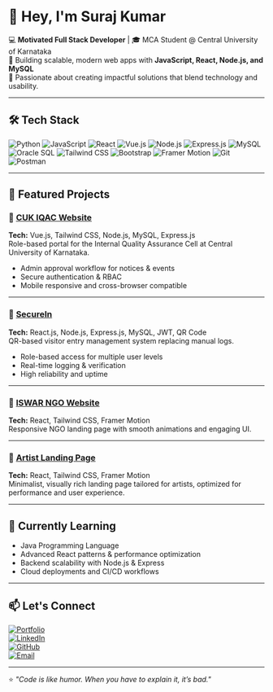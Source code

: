 # 👋 Hey, I'm Suraj Kumar  

💻 **Motivated Full Stack Developer** | 🎓 MCA Student @ Central University of Karnataka  
🚀 Building scalable, modern web apps with **JavaScript, React, Node.js, and MySQL**  
🎯 Passionate about creating impactful solutions that blend technology and usability.  

---

## 🛠 Tech Stack

![Python](https://img.shields.io/badge/-Python-3776AB?style=flat-square&logo=python&logoColor=fff)
![JavaScript](https://img.shields.io/badge/-JavaScript-F7DF1E?style=flat-square&logo=javascript&logoColor=000)
![React](https://img.shields.io/badge/-React-61DAFB?style=flat-square&logo=react&logoColor=000)
![Vue.js](https://img.shields.io/badge/-Vue.js-4FC08D?style=flat-square&logo=vue.js&logoColor=fff)
![Node.js](https://img.shields.io/badge/-Node.js-339933?style=flat-square&logo=node.js&logoColor=fff)
![Express.js](https://img.shields.io/badge/-Express.js-000000?style=flat-square&logo=express&logoColor=fff)
![MySQL](https://img.shields.io/badge/-MySQL-4479A1?style=flat-square&logo=mysql&logoColor=fff)
![Oracle SQL](https://img.shields.io/badge/-Oracle%20SQL-F80000?style=flat-square&logo=oracle&logoColor=fff)
![Tailwind CSS](https://img.shields.io/badge/-Tailwind%20CSS-38B2AC?style=flat-square&logo=tailwind-css&logoColor=fff)
![Bootstrap](https://img.shields.io/badge/-Bootstrap-7952B3?style=flat-square&logo=bootstrap&logoColor=fff)
![Framer Motion](https://img.shields.io/badge/-Framer%20Motion-0055FF?style=flat-square&logo=framer&logoColor=fff)
![Git](https://img.shields.io/badge/-Git-F05032?style=flat-square&logo=git&logoColor=fff)
![Postman](https://img.shields.io/badge/-Postman-FF6C37?style=flat-square&logo=postman&logoColor=fff)

---

## 🚀 Featured Projects

### 🔹 [CUK IQAC Website](https://iqac.cuk.ac.in)
**Tech:** Vue.js, Tailwind CSS, Node.js, MySQL, Express.js  
Role-based portal for the Internal Quality Assurance Cell at Central University of Karnataka.  
- Admin approval workflow for notices & events  
- Secure authentication & RBAC  
- Mobile responsive and cross-browser compatible

---

### 🔹 [SecureIn](https://secure-in.vercel.app)
**Tech:** React.js, Node.js, Express.js, MySQL, JWT, QR Code  
QR-based visitor entry management system replacing manual logs.  
- Role-based access for multiple user levels  
- Real-time logging & verification  
- High reliability and uptime

---

### 🔹 [ISWAR NGO Website](https://iswar-ngo.vercel.app)
**Tech:** React, Tailwind CSS, Framer Motion  
Responsive NGO landing page with smooth animations and engaging UI.

---

### 🔹 [Artist Landing Page](https://artist-landingpage.vercel.app)
**Tech:** React, Tailwind CSS, Framer Motion  
Minimalist, visually rich landing page tailored for artists, optimized for performance and user experience.

---

## 🌱 Currently Learning
- Java Programming Language
- Advanced React patterns & performance optimization  
- Backend scalability with Node.js & Express  
- Cloud deployments and CI/CD workflows


---

## 📫 Let's Connect
[![Portfolio](https://img.shields.io/badge/-Portfolio-000?style=flat&logo=vercel&logoColor=fff)](https://suraj-r-portfolio.vercel.app)  
[![LinkedIn](https://img.shields.io/badge/-LinkedIn-0A66C2?style=flat&logo=linkedin&logoColor=fff)](https://linkedin.com/in/suraj-ramagiri)  
[![GitHub](https://img.shields.io/badge/-GitHub-181717?style=flat&logo=github&logoColor=fff)](https://github.com/surajbi2)  
[![Email](https://img.shields.io/badge/-Email-D14836?style=flat&logo=gmail&logoColor=fff)](mailto:ramagirisurajkumar@gmail.com)

---

⭐️ *"Code is like humor. When you have to explain it, it’s bad."*
